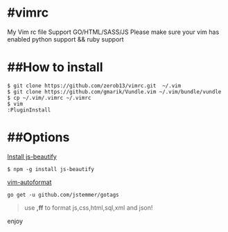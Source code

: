 #vimrc
=====

My Vim rc file
Support GO/HTML/SASS/JS
Please make sure your vim has enabled python support && ruby support

##How to install
======
```shell
$ git clone https://github.com/zerob13/vimrc.git  ~/.vim
$ git clone https://github.com/gmarik/Vundle.vim ~/.vim/bundle/vundle
$ cp ~/.vim/.vimrc ~/.vimrc
$ vim 
:PluginInstall
```

##Options   
=======    

[Install js-beautify](https://github.com/beautify-web/js-beautify/blob/master/README.md)    
```shell
$ npm -g install js-beautify
```
[vim-autoformat](https://github.com/Chiel92/vim-autoformat)  

```shell
go get -u github.com/jstemmer/gotags
```

> use __,ff__ to format js,css,html,sql,xml and json!


enjoy
